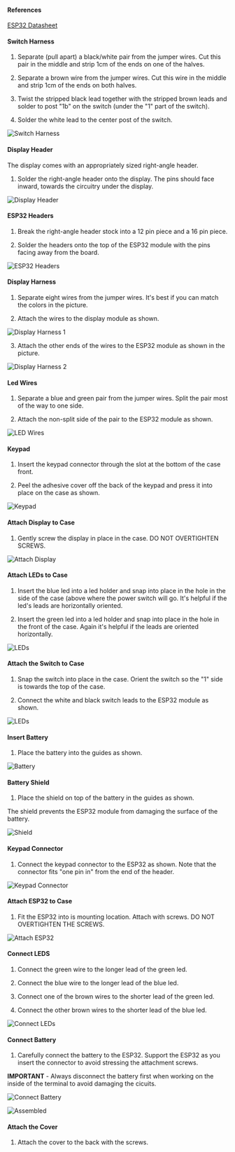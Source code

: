 
#### References

[ESP32 Datasheet](https://cdn.sparkfun.com/assets/learn_tutorials/8/5/2/ESP32ThingPlus_GraphicalDatasheet.pdf)

#### Switch Harness

1. Separate (pull apart) a black/white pair from the jumper wires.
   Cut this pair in the middle and strip 1cm of the ends on one of the
   halves.

2. Separate a brown wire from the jumper wires. Cut this wire in the
   middle and strip 1cm of the ends on both halves.
   
3. Twist the stripped black lead together with the stripped brown
   leads and solder to post "1b" on the switch (under the "1" part of
   the switch).

4. Solder the white lead to the center post of the switch.

![Switch Harness](images/switch-harness.jpg)


#### Display Header

The display comes with an appropriately sized right-angle header.

1. Solder the right-angle header onto the display.  The pins should
   face inward, towards the circuitry under the display.
   
![Display Header](images/display-header.jpg)


#### ESP32 Headers

1. Break the right-angle header stock into a 12 pin piece and a 16 pin
   piece.
   
2. Solder the headers onto the top of the ESP32 module with the pins
   facing away from the board.
   
![ESP32 Headers](images/esp32-headers.jpg)
   

#### Display Harness

1. Separate eight wires from the jumper wires.  It's best if you can
   match the colors in the picture.
   
2. Attach the wires to the display module as shown.

![Display Harness 1](images/display-harness1.jpg)

3. Attach the other ends of the wires to the ESP32 module as shown in
   the picture.
   
![Display Harness 2](images/display-harness2.jpg)
   

#### Led Wires

1. Separate a blue and green pair from the jumper wires.  Split the
   pair most of the way to one side.
   
2.  Attach the non-split side of the pair to the ESP32 module as
    shown.

![LED Wires](images/led-wires.jpg)
    
    
#### Keypad

1. Insert the keypad connector through the slot at the bottom of the
   case front.
   
2. Peel the adhesive cover off the back of the keypad and press it
   into place on the case as shown.
   
![Keypad](images/keypad.jpg)


#### Attach Display to Case

1. Gently screw the display in place in the case.  DO NOT OVERTIGHTEN
   SCREWS.
   
![Attach Display](images/attach-display.jpg)
   

#### Attach LEDs to Case

1. Insert the blue led into a led holder and snap into place in the
   hole in the side of the case (above where the power switch will go.
   It's helpful if the led's leads are horizontally oriented.
   
2. Insert the green led into a led holder and snap into place in the
   hole in the front of the case.  Again it's helpful if the leads are
   oriented horizontally.
   
![LEDs](images/leds.jpg)


#### Attach the Switch to Case

1. Snap the switch into place in the case.  Orient the switch so the
   "1" side is towards the top of the case.
   
2. Connect the white and black switch leads to the ESP32 module as
   shown.
   
![LEDs](images/switch-attach.jpg)


#### Insert Battery

1. Place the battery into the guides as shown.

![Battery](images/battery.jpg)


#### Battery Shield

1. Place the shield on top of the battery in the guides as shown.

The shield prevents the ESP32 module from damaging the surface of the
battery.

![Shield](images/shield.jpg)


#### Keypad Connector

1. Connect the keypad connector to the ESP32 as shown. Note that the
   connector fits "one pin in" from the end of the header.

![Keypad Connector](images/keypad-connector.jpg)


#### Attach ESP32 to Case

1. Fit the ESP32 into is mounting location.  Attach with screws.  DO
   NOT OVERTIGHTEN THE SCREWS.

![Attach ESP32](images/attach-esp32.jpg)


#### Connect LEDS

1. Connect the green wire to the longer lead of the green led.

2. Connect the blue wire to the longer lead of the blue led.

3. Connect one of the brown wires to the shorter lead of the green led.

4. Connect the other brown wires to the shorter lead of the blue led.

![Connect LEDs](images/connect-leds.jpg)


#### Connect Battery

1. Carefully connect the battery to the ESP32.  Support the ESP32 as
   you insert the connector to avoid stressing the attachment screws.
   
**IMPORTANT** - Always disconnect the battery first when working on
the inside of the terminal to avoid damaging the cicuits.

![Connect Battery](images/connect-battery.jpg)

![Assembled](images/assembled.jpg)

#### Attach the Cover

1. Attach the cover to the back with the screws.

